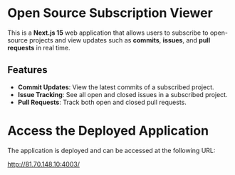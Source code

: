 # Open Source Subscription Viewer

This is a **Next.js 15** web application that allows users to subscribe to open-source projects and view updates such as **commits**, **issues**, and **pull requests** in real time.

## Features
- **Commit Updates**: View the latest commits of a subscribed project.
- **Issue Tracking**: See all open and closed issues in a subscribed project.
- **Pull Requests**: Track both open and closed pull requests.

# Access the Deployed Application

The application is deployed and can be accessed at the following URL:

http://81.70.148.10:4003/